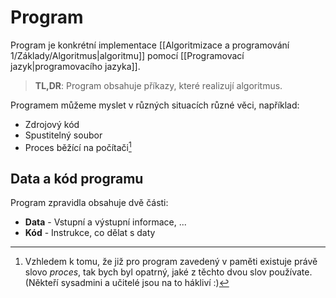 # Program
Program je konkrétní implementace [[Algoritmizace a programování 1/Základy/Algoritmus|algoritmu]] pomocí [[Programovací jazyk|programovacího jazyka]].

>**TL,DR**:
>Program obsahuje příkazy, které realizují algoritmus.

Programem můžeme myslet v různých situacích různé věci, například:
- Zdrojový kód
- Spustitelný soubor
- Proces běžící na počítači[^1]

## Data a kód programu
Program zpravidla obsahuje dvě části:
- **Data** - Vstupní a výstupní informace, ...
- **Kód** - Instrukce, co dělat s daty

[^1]:Vzhledem k tomu, že již pro program zavedený v paměti existuje právě slovo *proces*, tak bych byl opatrný, jaké z těchto dvou slov používate. (Někteří sysadmini a učitelé jsou na to hákliví :)